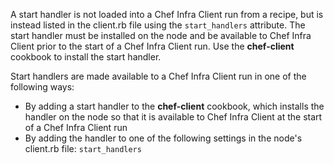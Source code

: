 A start handler is not loaded into a Chef Infra Client run from a recipe, but is instead listed in the client.rb file using the `start_handlers` attribute. The start handler must be installed on the node and be available to Chef Infra Client prior to the start of a Chef Infra Client run. Use the **chef-client** cookbook to install the start handler.

Start handlers are made available to a Chef Infra Client run in one of the following ways:

- By adding a start handler to the **chef-client** cookbook, which installs the handler on the node so that it is available to Chef Infra Client at the start of a Chef Infra Client run
- By adding the handler to one of the following settings in the node's client.rb file: `start_handlers`
